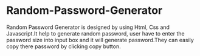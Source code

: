 # Random-Password-Generator
Random Password Generator is designed by using Html, Css and Javascript.It help to generate random password, user have to enter the password size into input box and it will generate password.They can easily copy there password by clicking copy button.
